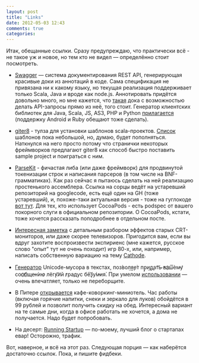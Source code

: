 ```yaml
---
layout: post
title: "Links"
date: 2012-05-03 12:43
comments: true
categories: 
---
```


Итак, обещанные ссылки. Сразу предупреждаю, что практически всё - не такое уж и новое, но тем кто не видел — определённо стоит посмотреть.

<!--more-->

* [Swagger](http://swagger.wordnik.com/) — система документирования REST API, генерирующая красивые доки из аннотаций в коде. Сама спецификация не привязана ни к какому языку, но текущая реализация поддерживает только Scala, Java и вроде как node.js. Аннотировать придётся довольно много, но мне кажется, что [такая](http://petstore.swagger.wordnik.com/) дока с возможностью делать API-запросы прямо из неё, того стоит. Генератор клиентских библиотек для Java, Scala, JS, AS3, PHP и Python [прилагается](https://github.com/wordnik/swagger-codegen) (поддержку Android и Ruby обещают тоже сделать). 

* [giter8](https://github.com/n8han/giter8) - тулза для установки шаблонов scala-проектов. [Список](https://github.com/n8han/giter8/wiki/giter8-templates) шаблонов пока небольшой, но, думаю, будет пополняться. Наткнулся на него просто потому что странички некоторых фреймворков предлагают giter8 как способ быстро поставить sample project и поиграться с ним.

* [ParseKit](http://parsekit.com/) - фичастая либа (или даже фреймворк) для продвинутой токенизации строк и написания парсеров (в том числе на BNF-грамматиках). Как раз сейчас я пытаюсь сделать на ней реализацию простенького ассемблера. Ссылка на сорцы ведёт на устаревший репозиторий на googlecode, есть ещё один на GH (тоже устаревший), и, похоже-таки актуальная версия - тоже на гуглокоде [вот тут](http://code.google.com/p/parsekit/). Для тех, кто использует CocoaPods - есть podspec от вашего покорного слуги в официальном репозитории. О CocoaPods, кстати, тоже хочется рассказать поподробнее в отдельном посте.

* [Интересная заметка](http://www.bogost.com/games/a_television_simulator.shtml) с детальным разбором эффектов старых CRT-мониторов, или даже скорее телевизоров. Пригодится вам, если вы вдруг захотите воспроизвести экспириенс (мне кажется, русское слово "опыт" тут не очень походит) игр 80-х, или, например, написать собственную вариацию на тему [Cathode](http://www.secretgeometry.com/apps/cathode/).

* [Генератор](http://textozor.com/zalgo-text/) Unicode-мусора в текстах, поз́вол͢я̨е͘т пр̡и͢д̨ат͝ь̴ ̕ва҉ш͞ѐм̴у̛ соо҉б҉ще̶н̀ию̷ лёг̨к͡и̛й г̷раду͏с бе͠з̢у̀м̵ия̀. При умелом [использовании](http://stackoverflow.com/a/1732454/270535) — очень впечатляет, только не переборщите.

* В Питере [открывается](http://www.restoclub.ru/articles/14666/) кафе-коворкинг-миниотель. Час работы (включая горячие напитки, снеки и зеркало для луков) обойдётся в 99 рублей и позволит получить скидку на обед. Интересный вариант на те самые дни, когда в офисе работать не хочется, а дома не получается. Надо будет попробовать.

* На десерт: [Running Startup](http://runningastartup.tumblr.com/) — по-моему, лучший блог о стартапах евар! Осторожно, трафик.

Вот, наверное, и всё на этот раз. Следующая порция — как наберётся достаточно ссылок. Пока, и пишите фидбеки.
